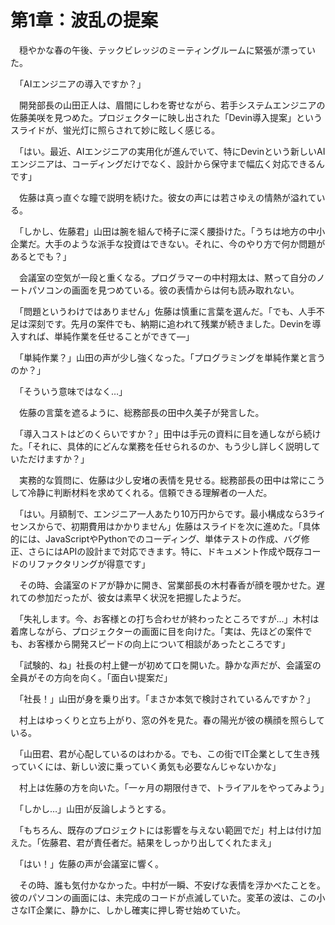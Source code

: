 # 第1章：波乱の提案

　穏やかな春の午後、テックビレッジのミーティングルームに緊張が漂っていた。

　「AIエンジニアの導入ですか？」

　開発部長の山田正人は、眉間にしわを寄せながら、若手システムエンジニアの佐藤美咲を見つめた。プロジェクターに映し出された「Devin導入提案」というスライドが、蛍光灯に照らされて妙に眩しく感じる。

　「はい。最近、AIエンジニアの実用化が進んでいて、特にDevinという新しいAIエンジニアは、コーディングだけでなく、設計から保守まで幅広く対応できるんです」

　佐藤は真っ直ぐな瞳で説明を続けた。彼女の声には若さゆえの情熱が溢れている。

　「しかし、佐藤君」山田は腕を組んで椅子に深く腰掛けた。「うちは地方の中小企業だ。大手のような派手な投資はできない。それに、今のやり方で何か問題があるとでも？」

　会議室の空気が一段と重くなる。プログラマーの中村翔太は、黙って自分のノートパソコンの画面を見つめている。彼の表情からは何も読み取れない。

　「問題というわけではありません」佐藤は慎重に言葉を選んだ。「でも、人手不足は深刻です。先月の案件でも、納期に追われて残業が続きました。Devinを導入すれば、単純作業を任せることができて—」

　「単純作業？」山田の声が少し強くなった。「プログラミングを単純作業と言うのか？」

　「そういう意味ではなく…」

　佐藤の言葉を遮るように、総務部長の田中久美子が発言した。

　「導入コストはどのくらいですか？」田中は手元の資料に目を通しながら続けた。「それに、具体的にどんな業務を任せられるのか、もう少し詳しく説明していただけますか？」

　実務的な質問に、佐藤は少し安堵の表情を見せる。総務部長の田中は常にこうして冷静に判断材料を求めてくれる。信頼できる理解者の一人だ。

　「はい。月額制で、エンジニア一人あたり10万円からです。最小構成なら3ライセンスからで、初期費用はかかりません」佐藤はスライドを次に進めた。「具体的には、JavaScriptやPythonでのコーディング、単体テストの作成、バグ修正、さらにはAPIの設計まで対応できます。特に、ドキュメント作成や既存コードのリファクタリングが得意です」

　その時、会議室のドアが静かに開き、営業部長の木村春香が顔を覗かせた。遅れての参加だったが、彼女は素早く状況を把握したようだ。

　「失礼します。今、お客様との打ち合わせが終わったところですが...」木村は着席しながら、プロジェクターの画面に目を向けた。「実は、先ほどの案件でも、お客様から開発スピードの向上について相談があったところです」

　「試験的、ね」社長の村上健一が初めて口を開いた。静かな声だが、会議室の全員がその方向を向く。「面白い提案だ」

　「社長！」山田が身を乗り出す。「まさか本気で検討されているんですか？」

　村上はゆっくりと立ち上がり、窓の外を見た。春の陽光が彼の横顔を照らしている。

　「山田君、君が心配しているのはわかる。でも、この街でIT企業として生き残っていくには、新しい波に乗っていく勇気も必要なんじゃないかな」

　村上は佐藤の方を向いた。「一ヶ月の期限付きで、トライアルをやってみよう」

　「しかし…」山田が反論しようとする。

　「もちろん、既存のプロジェクトには影響を与えない範囲でだ」村上は付け加えた。「佐藤君、君が責任者だ。結果をしっかり出してくれたまえ」

　「はい！」佐藤の声が会議室に響く。

　その時、誰も気付かなかった。中村が一瞬、不安げな表情を浮かべたことを。彼のパソコンの画面には、未完成のコードが点滅していた。変革の波は、この小さなIT企業に、静かに、しかし確実に押し寄せ始めていた。

